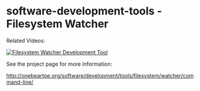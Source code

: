 # software-development-tools - Filesystem Watcher

Related Videos:

[![Filesystem Watcher Development Tool](https://img.youtube.com/vi/Lq4KE9uKa_8/0.jpg)](https://www.youtube.com/watch?v=Lq4KE9uKa_8)

See the project page for more information:

http://onebeartoe.org/software/development/tools/filesystem/watcher/command-line/